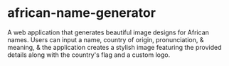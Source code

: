 # african-name-generator
A web application that generates beautiful image designs for African names. Users can input a name, country of origin, pronunciation, &amp; meaning, &amp; the application creates a stylish image featuring the provided details along with the country's flag and a custom logo.
